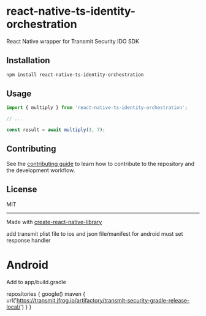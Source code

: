 # react-native-ts-identity-orchestration

React Native wrapper for Transmit Security IDO SDK

## Installation

```sh
npm install react-native-ts-identity-orchestration
```

## Usage

```js
import { multiply } from 'react-native-ts-identity-orchestration';

// ...

const result = await multiply(3, 7);
```

## Contributing

See the [contributing guide](CONTRIBUTING.md) to learn how to contribute to the repository and the development workflow.

## License

MIT

---

Made with [create-react-native-library](https://github.com/callstack/react-native-builder-bob)



add transmit plist file to ios and json file/manifest for android
must set response handler


Android
=======
Add to app/build.gradle

repositories {
  google()
  maven {
    url('https://transmit.jfrog.io/artifactory/transmit-security-gradle-release-local/')
  }
}